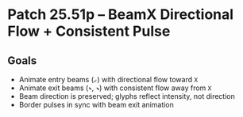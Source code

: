 # Patch 25.51p – BeamX Directional Flow + Consistent Pulse

## Goals
- Animate entry beams (`⇙`) with directional flow toward `X`
- Animate exit beams (`⬉`, `⬊`) with consistent flow away from `X`
- Beam direction is preserved; glyphs reflect intensity, not direction
- Border pulses in sync with beam exit animation
